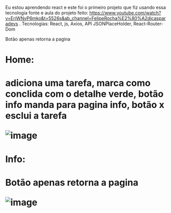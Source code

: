Eu estou aprendendo react e este foi o primeiro projeto que fiz usando essa tecnologia
fonte e aula do projeto feito: https://www.youtube.com/watch?v=ErjWNvP6mko&t=5526s&ab_channel=FelipeRocha%E2%80%A2dicasparadevs .
Tecnologias:
React, js, Axios, API JSONPlaceHolder, React-Router-Dom   <p>Botão apenas retorna a pagina<p>
<h1> Home: <h1>
  <p>adiciona uma tarefa, marca como conclida com o detalhe verde, botão info manda para pagina info, botão x esclui a tarefa<p>
  
![image](https://user-images.githubusercontent.com/65860424/147841145-cd128255-fd04-4880-8280-8482e7690142.png)
 
  <h1> Info: <h1>
   <p>Botão apenas retorna a pagina<p>
    
![image](https://user-images.githubusercontent.com/65860424/147841161-e30c1afa-e54c-4afb-9d86-f99513d13164.png)


